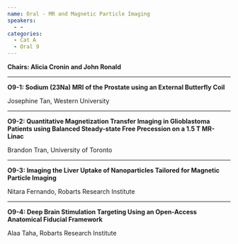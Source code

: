 ```yaml
---
name: Oral - MR and Magnetic Particle Imaging
speakers:
  - -
categories:
  - Cat A
  - Oral 9
---
```


**Chairs: Alicia Cronin and John Ronald**

_____________________________________________________

**O9-1: Sodium (23Na) MRI of the Prostate using an External Butterfly Coil**

Josephine Tan, Western University 

_____________________________________________________

**O9-2: Quantitative Magnetization Transfer Imaging in Glioblastoma Patients using Balanced Steady-state Free Precession on a 1.5 T MR-Linac**

Brandon Tran, University of Toronto 

_____________________________________________________

**O9-3: Imaging the Liver Uptake of Nanoparticles Tailored for Magnetic Particle Imaging**

Nitara Fernando, Robarts Research Institute 

_____________________________________________________

**O9-4: Deep Brain Stimulation Targeting Using an Open-Access Anatomical Fiducial Framework**

Alaa Taha, Robarts Research Institute 

